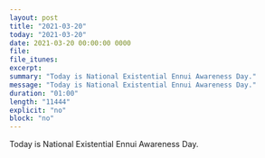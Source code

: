 ```yaml
---
layout: post
title: "2021-03-20"
today: "2021-03-20"
date: 2021-03-20 00:00:00 0000
file:
file_itunes:
excerpt:
summary: "Today is National Existential Ennui Awareness Day."
message: "Today is National Existential Ennui Awareness Day."
duration: "01:00"
length: "11444"
explicit: "no"
block: "no"
---
```

Today is National Existential Ennui Awareness Day.


